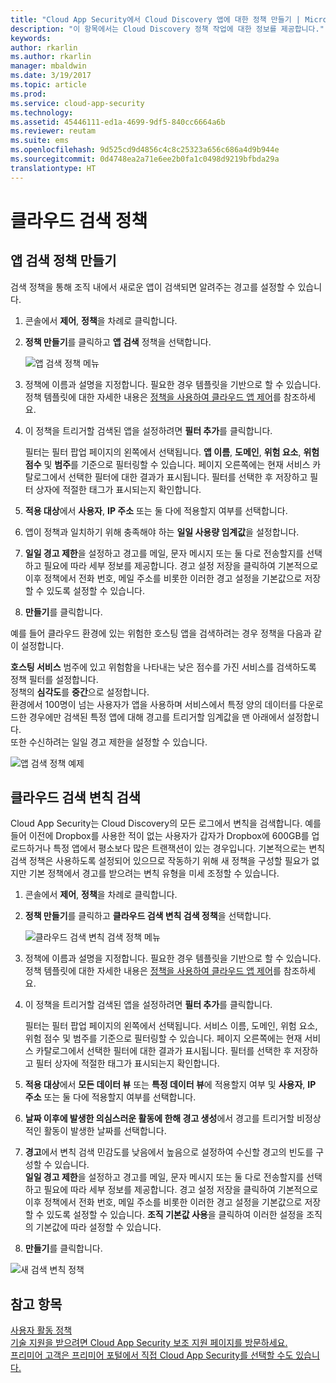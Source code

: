 ```yaml
---
title: "Cloud App Security에서 Cloud Discovery 앱에 대한 정책 만들기 | Microsoft 문서"
description: "이 항목에서는 Cloud Discovery 정책 작업에 대한 정보를 제공합니다."
keywords: 
author: rkarlin
ms.author: rkarlin
manager: mbaldwin
ms.date: 3/19/2017
ms.topic: article
ms.prod: 
ms.service: cloud-app-security
ms.technology: 
ms.assetid: 45446111-ed1a-4699-9df5-840cc6664a6b
ms.reviewer: reutam
ms.suite: ems
ms.openlocfilehash: 9d525cd9d4856c4c8c25323a656c686a4d9b944e
ms.sourcegitcommit: 0d4748ea2a71e6ee2b0fa1c0498d9219bfbda29a
translationtype: HT
---
```

# <a name="cloud-discovery-policies"></a>클라우드 검색 정책
    
## <a name="creating-an-app-discovery-policy"></a>앱 검색 정책 만들기  
검색 정책을 통해 조직 내에서 새로운 앱이 검색되면 알려주는 경고를 설정할 수 있습니다.  
  
1.  콘솔에서 **제어**, **정책**을 차례로 클릭합니다.  
  
2.  **정책 만들기**를 클릭하고 **앱 검색** 정책을 선택합니다.  
  
     ![앱 검색 정책 메뉴](./media/app-discovery-policy-menu.png "앱 검색 정책 메뉴")  
  
3.  정책에 이름과 설명을 지정합니다. 필요한 경우 템플릿을 기반으로 할 수 있습니다. 정책 템플릿에 대한 자세한 내용은 [정책을 사용하여 클라우드 앱 제어](control-cloud-apps-with-policies.md)를 참조하세요.  
  
4.  이 정책을 트리거할 검색된 앱을 설정하려면 **필터 추가**를 클릭합니다.  
  
     필터는 필터 팝업 페이지의 왼쪽에서 선택됩니다. **앱 이름**, **도메인**, **위험 요소**, **위험 점수** 및 **범주**를 기준으로 필터링할 수 있습니다. 페이지 오른쪽에는 현재 서비스 카탈로그에서 선택한 필터에 대한 결과가 표시됩니다. 필터를 선택한 후 저장하고 필터 상자에 적절한 태그가 표시되는지 확인합니다.  
  
5.  **적용 대상**에서 **사용자**, **IP 주소** 또는 둘 다에 적용할지 여부를 선택합니다.  
  
6.  앱이 정책과 일치하기 위해 충족해야 하는 **일일 사용량 임계값**을 설정합니다.  
  
7.  **일일 경고 제한**을 설정하고 경고를 메일, 문자 메시지 또는 둘 다로 전송할지를 선택하고 필요에 따라 세부 정보를 제공합니다. 경고 설정 저장을 클릭하여 기본적으로 이후 정책에서 전화 번호, 메일 주소를 비롯한 이러한 경고 설정을 기본값으로 저장할 수 있도록 설정할 수 있습니다.  
  
8.  **만들기**를 클릭합니다.  
  
예를 들어 클라우드 환경에 있는 위험한 호스팅 앱을 검색하려는 경우 정책을 다음과 같이 설정합니다.  
  
**호스팅 서비스** 범주에 있고 위험함을 나타내는 낮은 점수를 가진 서비스를 검색하도록 정책 필터를 설정합니다.   
정책의 **심각도**를 **중간**으로 설정합니다.   
환경에서 100명이 넘는 사용자가 앱을 사용하며 서비스에서 특정 양의 데이터를 다운로드한 경우에만 검색된 특정 앱에 대해 경고를 트리거할 임계값을 맨 아래에서 설정합니다.   
또한 수신하려는 일일 경고 제한을 설정할 수 있습니다.  
  
![앱 검색 정책 예제](./media/app-discovery-policy-example.png "앱 검색 정책 예제")  
  
## <a name="cloud-discovery-anomaly-detection"></a>클라우드 검색 변칙 검색  
Cloud App Security는 Cloud Discovery의 모든 로그에서 변칙을 검색합니다. 예를 들어 이전에 Dropbox를 사용한 적이 없는 사용자가 갑자가 Dropbox에 600GB를 업로드하거나 특정 앱에서 평소보다 많은 트랜잭션이 있는 경우입니다. 기본적으로는 변칙 검색 정책은 사용하도록 설정되어 있으므로 작동하기 위해 새 정책을 구성할 필요가 없지만 기본 정책에서 경고를 받으려는 변칙 유형을 미세 조정할 수 있습니다.  
  
1.  콘솔에서 **제어**, **정책**을 차례로 클릭합니다.  
  
2.  **정책 만들기**를 클릭하고 **클라우드 검색 변칙 검색 정책**을 선택합니다.  
  
     ![클라우드 검색 변칙 검색 정책 메뉴](./media/cloud-discovery-anomaly-detection-policy-menu.png "클라우드 검색 변칙 검색 정책 메뉴")  
  
3.  정책에 이름과 설명을 지정합니다. 필요한 경우 템플릿을 기반으로 할 수 있습니다. 정책 템플릿에 대한 자세한 내용은 [정책을 사용하여 클라우드 앱 제어](control-cloud-apps-with-policies.md)를 참조하세요.  
  
4.  이 정책을 트리거할 검색된 앱을 설정하려면 **필터 추가**를 클릭합니다.  
  
     필터는 필터 팝업 페이지의 왼쪽에서 선택됩니다. 서비스 이름, 도메인, 위험 요소, 위험 점수 및 범주를 기준으로 필터링할 수 있습니다. 페이지 오른쪽에는 현재 서비스 카탈로그에서 선택한 필터에 대한 결과가 표시됩니다. 필터를 선택한 후 저장하고 필터 상자에 적절한 태그가 표시되는지 확인합니다.  
  
5.  **적용 대상**에서 **모든 데이터 뷰** 또는 **특정 데이터 뷰**에 적용할지 여부 및 **사용자**, **IP 주소** 또는 둘 다에 적용할지 여부를 선택합니다.  
  
6.  **날짜 이후에 발생한 의심스러운 활동에 한해 경고 생성**에서 경고를 트리거할 비정상적인 활동이 발생한 날짜를 선택합니다.  
  
7.  **경고**에서 변칙 검색 민감도를 낮음에서 높음으로 설정하여 수신할 경고의 빈도를 구성할 수 있습니다.  
**일일 경고 제한**을 설정하고 경고를 메일, 문자 메시지 또는 둘 다로 전송할지를 선택하고 필요에 따라 세부 정보를 제공합니다. 경고 설정 저장을 클릭하여 기본적으로 이후 정책에서 전화 번호, 메일 주소를 비롯한 이러한 경고 설정을 기본값으로 저장할 수 있도록 설정할 수 있습니다. **조직 기본값 사용**을 클릭하여 이러한 설정을 조직의 기본값에 따라 설정할 수 있습니다.  
  
9. **만들기**를 클릭합니다.  
  
![새 검색 변칙 정책](./media/new-discovery-anomaly-policy.png "새 검색 변칙 정책")  
  
## <a name="see-also"></a>참고 항목  
[사용자 활동 정책](user-activity-policies.md)   
[기술 지원을 받으려면 Cloud App Security 보조 지원 페이지를 방문하세요.](http://support.microsoft.com/oas/default.aspx?prid=16031)   
[프리미어 고객은 프리미어 포털에서 직접 Cloud App Security를 선택할 수도 있습니다.](https://premier.microsoft.com/)  
  
  
